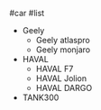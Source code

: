 #car #list 

- Geely
	- Geely atlaspro
	- Geely monjaro
- HAVAL
	- HAVAL F7
	- HAVAL Jolion
	- HAVAL DARGO
- TANK300
